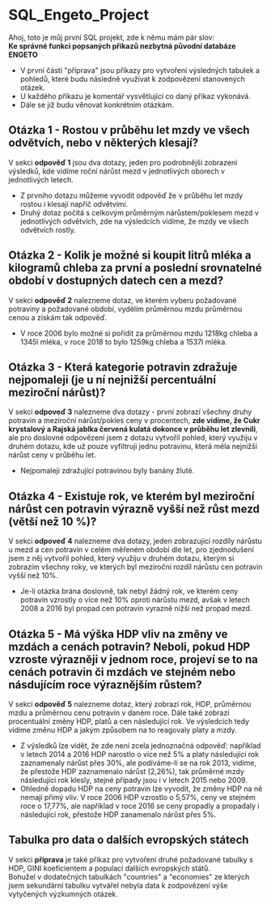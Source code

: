 # SQL_Engeto_Project
Ahoj, toto je můj první SQL projekt, zde k němu mám pár slov: <br/>
**Ke správné funkci popsaných příkazů nezbytná původní databáze ENGETO**
- V první části "příprava" jsou příkazy pro vytvoření výsledných tabulek a pohledů, které budu následně využívat k zodpovězení stanovených otázek. 
- U každého příkazu je komentář vysvětlující co daný příkaz vykonává. 
- Dále se již budu věnovat konkrétním otázkám. <br/>

## Otázka 1 - Rostou v průběhu let mzdy ve všech odvětvích, nebo v některých klesají? 

V sekci **odpověď 1** jsou dva dotazy, jeden pro podrobnější zobrazení výsledků, kde vidíme roční nárůst mezd v jednotlivých oborech v jednotlivých letech.
- Z prvního dotazu můžeme vyvodit odpověď že v průběhu let mzdy rostou i klesají napříč odvětvími.
- Druhý dotaz počítá s celkovým průměrným nárůstem/poklesem mezd v jednotlivých odvětvích, zde na výsledcích vidíme, že mzdy ve všech odvětvích rostly.

## Otázka 2 - Kolik je možné si koupit litrů mléka a kilogramů chleba za první a poslední srovnatelné období v dostupných datech cen a mezd?

V sekci **odpověď 2** nalezneme dotaz, ve kterém vyberu požadované potraviny a požadované období, vydělím průměrnou mzdu průměrnou cenou a získám tak odpověď.
- V roce 2006 bylo možné si pořídit za průměrnou mzdu 1218kg chleba a 1345l mléka, v roce 2018 to bylo 1259kg chleba a 1537l mléka.

## Otázka 3 - Která kategorie potravin zdražuje nejpomaleji (je u ní nejnižší percentuální meziroční nárůst)?

V sekci **odpoveď 3** nalezneme dva dotazy - první zobrazí všechny druhy potravin a meziroční nárůst/pokles ceny v procentech, **zde vidíme, že Cukr krystalový a Rajská jablka červená kulatá dokonce v průběhu let zlevnili**, ale pro doslovné odpovězení jsem z dotazu vytvořil pohled, který využiju v druhém dotazu, kde už pouze vyfiltruji jednu potravinu, která měla nejnižší nárůst ceny v průběhu let.
- Nejpomaleji zdražující potravinou byly banány žluté.

## Otázka 4 - Existuje rok, ve kterém byl meziroční nárůst cen potravin výrazně vyšší než růst mezd (větší než 10 %)?

V sekci **odpoveď 4** nalezneme dva dotazy, jeden zobrazující rozdíly nárůstu u mezd a cen potravin v celém měřeném období dle let, pro zjednodušení jsem z něj vytvořil pohled,
který využiju v druhém dotazu, kterým si zobrazím všechny roky, ve kterých byl meziroční rozdíl nárůstu cen potravin vyšší než 10%.
- Je-li otázka brána doslovně, tak nebyl žádný rok, ve kterém ceny potravin vzrostly o více než 10% oproti nárůstu mezd, avšak v letech 2008 a 2016 byl propad cen potravin vyrazně nižší než propad mezd.

## Otázka 5 - Má výška HDP vliv na změny ve mzdách a cenách potravin? Neboli, pokud HDP vzroste výrazněji v jednom roce, projeví se to na cenách potravin či mzdách ve stejném nebo násdujícím roce výraznějším růstem?

V sekci **odpověď 5** nalezneme dotaz, který zobrazí rok, HDP, průměrnou mzdu a průměrnou cenu potravin v daném roce. Dále také zobrazí procentuální změny HDP, platů a cen následující rok.
Ve výsledcích tedy vidíme změnu HDP a jakým způsobem na to reagovaly platy a mzdy.
- Z výsledků lze vidět, že zde není zcela jednoznačná odpověď: například v letech 2014 a 2016 HDP narostlo o více než 5% a platy následující rok zaznamenaly nárůst přes 30%, ale podíváme-li se na rok 2013, vidíme, že přestože HDP zaznamenalo nárůst (2,26%), tak průměrné mzdy následující rok klesly, stejné případy jsou i v letech 2015 nebo 2009.
- Ohledně dopadu HDP na ceny potravin lze vyvodit, že změny HDP na ně nemají přímý vliv. V roce 2006 HDP vzrostlo o 5,57%, ceny ve stejném roce o 17,77%, ale například v roce 2016 se ceny propadly a propadaly i následující rok, přestože HDP zanamenalo nárůst přes 5%.

## Tabulka pro data o dalších evropských státech

V sekci **příprava** je také příkaz pro vytvoření druhé požadované tabulky s HDP, GINI koeficientem a populací dalších evropských států. <br/>
Bohužel v dodatečných tabulkách "countries" a "economies" ze kterých jsem sekundární tabulku vytvářel nebyla data k zodpovězení výše vytyčených výzkumných otázek.
